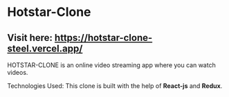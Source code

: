 # Hotstar-Clone

## Visit here: https://hotstar-clone-steel.vercel.app/

HOTSTAR-CLONE is an online video streaming app where you can watch videos.

Technologies Used:
This clone is built with the help of **React-js** and **Redux**.
